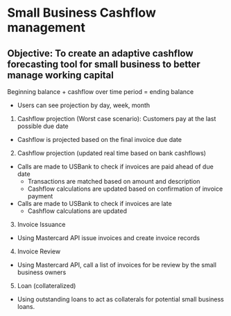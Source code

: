 # Small Business Cashflow management

## Objective: To create an adaptive cashflow forecasting tool for small business to better manage working capital

Beginning balance + cashflow over time period = ending balance
  - Users can see projection by day, week, month

1. Cashflow projection (Worst case scenario): Customers pay at the last possible due date
  - Cashflow is projected based on the final invoice due date

2. Cashflow projection (updated real time based on bank cashflows)
  - Calls are made to USBank to check if invoices are paid ahead of due date
      - Transactions are matched based on amount and description 
      - Cashflow calculations are updated based on confirmation of invoice payment
  - Calls are made to USBank to check if invoices are late
      - Cashflow calculations are updated

3. Invoice Issuance
  - Using Mastercard API issue invoices and create invoice records
  
4. Invoice Review
  - Using Mastercard API, call a list of invoices for be review by the small business owners
  
5. Loan (collateralized)
  - Using outstanding loans to act as collaterals for potential small business loans.

  




